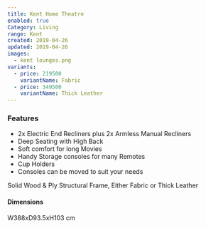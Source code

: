 ```yaml
---
title: Kent Home Theatre
enabled: true
Category: Living
range: Kent
created: 2019-04-26
updated: 2019-04-26
images:
  - kent lounges.png
variants:
  - price: 219500
    variantName: Fabric
  - price: 349500
    variantName: Thick Leather
---
```


### Features

* 2x Electric End Recliners plus 2x Armless Manual Recliners
* Deep Seating with High Back
* Soft comfort for long Movies
* Handy Storage consoles for many Remotes
* Cup Holders
* Consoles can be moved to suit your needs

Solid Wood & Ply Structural Frame,
Either Fabric or Thick Leather

#### Dimensions

W388xD93.5xH103 cm
